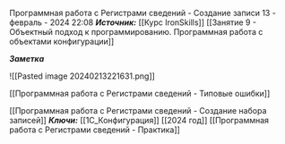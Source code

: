
Программная работа с Регистрами сведений - Создание записи
 13 - февраль - 2024  22:08 
***Источник:***  [[Курс IronSkills]] [[Занятие 9 - Объектный подход к программированию. Программная работа с объектами конфигурации]]

***Заметка*** 

![[Pasted image 20240213221631.png]]

[[Программная работа с Регистрами сведений - Типовые ошибки]]

[[Программная работа с Регистрами сведений - Создание набора записей]]
***Ключи:*** [[1С_Конфигурация]] [[2024 год]]  [[Программная работа с Регистрами сведений - Практика]]